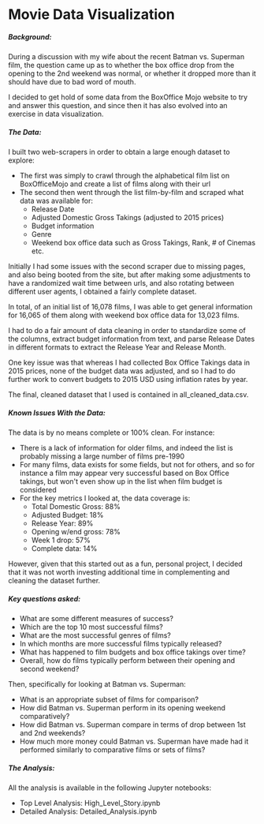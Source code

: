 # Movie Data Visualization

##### Background:

During a discussion with my wife about the recent Batman vs. Superman film, the question came up as to whether the box office drop from the opening to the 2nd weekend was normal, or whether it dropped more than it should have due to bad word of mouth.

I decided to get hold of some data from the BoxOffice Mojo website to try and answer this question, and since then it has also evolved into an exercise in data visualization.

##### The Data:

I built two web-scrapers in order to obtain a large enough dataset to explore:
- The first was simply to crawl through the alphabetical film list on BoxOfficeMojo and create a list of films along with their url
- The second then went through the list film-by-film and scraped what data was available for:
    - Release Date
    - Adjusted Domestic Gross Takings (adjusted to 2015 prices)
    - Budget information
    - Genre
    - Weekend box office data such as Gross Takings, Rank, # of Cinemas etc.

Initially I had some issues with the second scraper due to missing pages, and also being booted from the site, but after making some adjustments to have a randomized wait time between urls, and also rotating between different user agents, I obtained a fairly complete dataset.

In total, of an initial list of 16,078 films, I was able to get general information for 16,065 of them along with weekend box office data for 13,023 films.

I had to do a fair amount of data cleaning in order to standardize some of the columns, extract budget information from text, and parse Release Dates in different formats to extract the Release Year and Release Month.

One key issue was that whereas I had collected Box Office Takings data in 2015 prices, none of the budget data was adjusted, and so I had to do further work to convert budgets to 2015 USD using inflation rates by year.

The final, cleaned dataset that I used is contained in all_cleaned_data.csv.

##### Known Issues With the Data:

The data is by no means complete or 100% clean. For instance:

- There is a lack of information for older films, and indeed the list is probably missing a large number of films pre-1990
- For many films, data exists for some fields, but not for others, and so for instance a film may appear very successful based on Box Office takings, but won't even show up in the list when film budget is considered
- For the key metrics I looked at, the data coverage is:
    - Total Domestic Gross: 88%
    - Adjusted Budget: 18%
    - Release Year: 89%
    - Opening w/end gross: 78%
    - Week 1 drop: 57%
    - Complete data: 14%

However, given that this started out as a fun, personal project, I decided that it was not worth investing additional time in complementing and cleaning the dataset further.

##### Key questions asked:

- What are some different measures of success?
- Which are the top 10 most successful films?
- What are the most successful genres of films?
- In which months are more successful films typically released?
- What has happened to film budgets and box office takings over time?
- Overall, how do films typically perform between their opening and second weekend?

Then, specifically for looking at Batman vs. Superman:

- What is an appropriate subset of films for comparison?
- How did Batman vs. Superman perform in its opening weekend comparatively?
- How did Batman vs. Superman compare in terms of drop between 1st and 2nd weekends?
- How much more money could Batman vs. Superman have made had it performed similarly to comparative films or sets of films?

##### The Analysis:

All the analysis is available in the following Jupyter notebooks:

- Top Level Analysis: High_Level_Story.ipynb
- Detailed Analysis: Detailed_Analysis.ipynb

